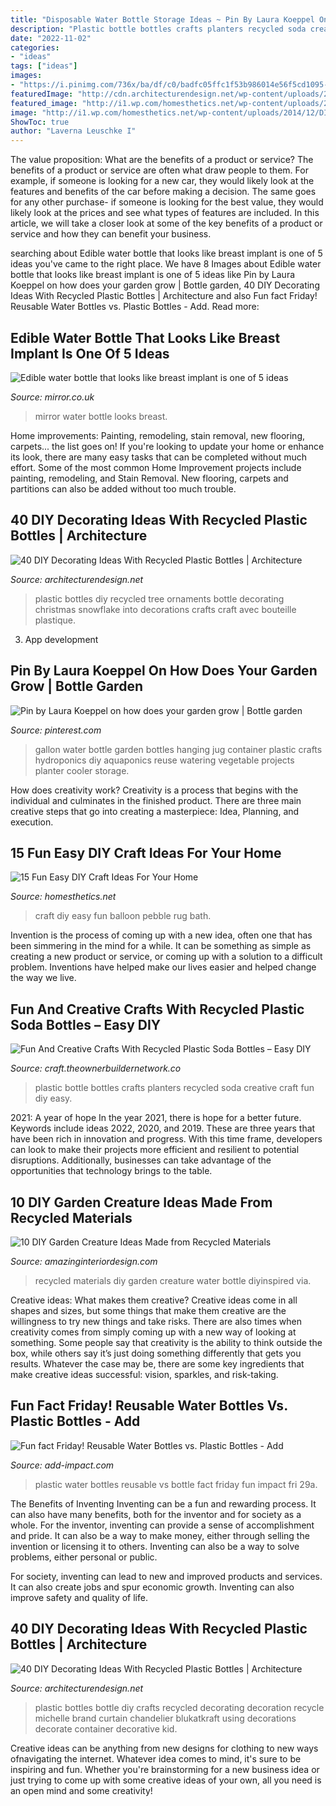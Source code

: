 ```yaml
---
title: "Disposable Water Bottle Storage Ideas ~ Pin By Laura Koeppel On How Does Your Garden Grow"
description: "Plastic bottle bottles crafts planters recycled soda creative craft fun diy easy"
date: "2022-11-02"
categories:
- "ideas"
tags: ["ideas"]
images:
- "https://i.pinimg.com/736x/ba/df/c0/badfc05ffc1f53b986014e56f5cd1095---gallon-water-jug-ideas-gallon-water-bottle.jpg?b=t"
featuredImage: "http://cdn.architecturendesign.net/wp-content/uploads/2014/09/DIY-Plastic-Bottles-ideas-4-2.jpg"
featured_image: "http://i1.wp.com/homesthetics.net/wp-content/uploads/2014/12/DIY-Craft-Ideas-hometshetics-11.jpg?resize=620%2C1614"
image: "http://i1.wp.com/homesthetics.net/wp-content/uploads/2014/12/DIY-Craft-Ideas-hometshetics-11.jpg?resize=620%2C1614"
ShowToc: true
author: "Laverna Leuschke I"
---
```



The value proposition: What are the benefits of a product or service?
The benefits of a product or service are often what draw people to them. For example, if someone is looking for a new car, they would likely look at the features and benefits of the car before making a decision. The same goes for any other purchase- if someone is looking for the best value, they would likely look at the prices and see what types of features are included. In this article, we will take a closer look at some of the key benefits of a product or service and how they can benefit your business.

	

		
searching about Edible water bottle that looks like breast implant is one of 5 ideas you've came to the right place. We have 8 Images about Edible water bottle that looks like breast implant is one of 5 ideas like Pin by Laura Koeppel on how does your garden grow | Bottle garden, 40 DIY Decorating Ideas With Recycled Plastic Bottles | Architecture and also Fun fact Friday! Reusable Water Bottles vs. Plastic Bottles - Add. Read more:
		
    
## Edible Water Bottle That Looks Like Breast Implant Is One Of 5 Ideas

<img loading=lazy src="https://i2-prod.mirror.co.uk/incoming/article4263610.ece/ALTERNATES/s1200/Oohoo.jpg" onerror="this.onerror=null;this.src='https://tse4.mm.bing.net/th?id=OIP.KBaumzj1eBoMxG9IRx2OFwHaD4&amp;pid=15.1';" alt="Edible water bottle that looks like breast implant is one of 5 ideas">

_Source: mirror.co.uk_

>mirror water bottle looks breast. 

	

Home improvements: Painting, remodeling, stain removal, new flooring, carpets... the list goes on!
If you're looking to update your home or enhance its look, there are many easy tasks that can be completed without much effort. Some of the most common Home Improvement projects include painting, remodeling, and Stain Removal. New flooring, carpets and partitions can also be added without too much trouble.

    
## 40 DIY Decorating Ideas With Recycled Plastic Bottles | Architecture

<img loading=lazy src="http://cdn.architecturendesign.net/wp-content/uploads/2014/09/DIY-Plastic-Bottles-ideas-16.jpg" onerror="this.onerror=null;this.src='https://tse4.mm.bing.net/th?id=OIP.eAz1sgzQdMvPwnYyzwW2YQHaKf&amp;pid=15.1';" alt="40 DIY Decorating Ideas With Recycled Plastic Bottles | Architecture">

_Source: architecturendesign.net_

>plastic bottles diy recycled tree ornaments bottle decorating christmas snowflake into decorations crafts craft avec bouteille plastique. 

	

3. App development 

    
## Pin By Laura Koeppel On How Does Your Garden Grow | Bottle Garden

<img loading=lazy src="https://i.pinimg.com/736x/ba/df/c0/badfc05ffc1f53b986014e56f5cd1095---gallon-water-jug-ideas-gallon-water-bottle.jpg?b=t" onerror="this.onerror=null;this.src='https://tse4.mm.bing.net/th?id=OIP.NvmpJF7H8aL_uM_8PexkcgAAAA&amp;pid=15.1';" alt="Pin by Laura Koeppel on how does your garden grow | Bottle garden">

_Source: pinterest.com_

>gallon water bottle garden bottles hanging jug container plastic crafts hydroponics diy aquaponics reuse watering vegetable projects planter cooler storage. 

	

How does creativity work?
Creativity is a process that begins with the individual and culminates in the finished product. There are three main creative steps that go into creating a masterpiece: Idea, Planning, and execution.

    
## 15 Fun Easy DIY Craft Ideas For Your Home

<img loading=lazy src="http://i1.wp.com/homesthetics.net/wp-content/uploads/2014/12/DIY-Craft-Ideas-hometshetics-11.jpg?resize=620%2C1614" onerror="this.onerror=null;this.src='https://tse3.mm.bing.net/th?id=OIP.Exs2Pvz6O_KKmAI7AqN4FAHaTR&amp;pid=15.1';" alt="15 Fun Easy DIY Craft Ideas For Your Home">

_Source: homesthetics.net_

>craft diy easy fun balloon pebble rug bath. 

	

Invention is the process of coming up with a new idea, often one that has been simmering in the mind for a while. It can be something as simple as creating a new product or service, or coming up with a solution to a difficult problem. Inventions have helped make our lives easier and helped change the way we live.

    
## Fun And Creative Crafts With Recycled Plastic Soda Bottles – Easy DIY

<img loading=lazy src="https://craft.theownerbuildernetwork.co/files/2015/04/Plastic-Bottle-Planters.jpg" onerror="this.onerror=null;this.src='https://tse1.mm.bing.net/th?id=OIP.sJSqKA02J1e9GxGoMYRrZgHaFF&amp;pid=15.1';" alt="Fun And Creative Crafts With Recycled Plastic Soda Bottles – Easy DIY">

_Source: craft.theownerbuildernetwork.co_

>plastic bottle bottles crafts planters recycled soda creative craft fun diy easy. 

	

2021: A year of hope
In the year 2021, there is hope for a better future. Keywords include ideas 2022, 2020, and 2019. These are three years that have been rich in innovation and progress. With this time frame, developers can look to make their projects more efficient and resilient to potential disruptions. Additionally, businesses can take advantage of the opportunities that technology brings to the table.

    
## 10 DIY Garden Creature Ideas Made From Recycled Materials

<img loading=lazy src="http://www.amazinginteriordesign.com/wp-content/uploads/2014/12/625.jpg" onerror="this.onerror=null;this.src='https://tse1.mm.bing.net/th?id=OIP.a4CTMgHlZXlNRCbJ2zuGfAHaKk&amp;pid=15.1';" alt="10 DIY Garden Creature Ideas Made from Recycled Materials">

_Source: amazinginteriordesign.com_

>recycled materials diy garden creature water bottle diyinspired via. 

	

Creative ideas: What makes them creative?
Creative ideas come in all shapes and sizes, but some things that make them creative are the willingness to try new things and take risks. There are also times when creativity comes from simply coming up with a new way of looking at something. Some people say that creativity is the ability to think outside the box, while others say it’s just doing something differently that gets you results. Whatever the case may be, there are some key ingredients that make creative ideas successful: vision, sparkles, and risk-taking.

    
## Fun Fact Friday! Reusable Water Bottles Vs. Plastic Bottles - Add

<img loading=lazy src="https://www.add-impact.com/wp-content/uploads/2015/05/Fri_29a-412x1024.png" onerror="this.onerror=null;this.src='https://tse2.mm.bing.net/th?id=OIP.B2U44xxCVXFl3_9Gjyd6QAAAAA&amp;pid=15.1';" alt="Fun fact Friday! Reusable Water Bottles vs. Plastic Bottles - Add">

_Source: add-impact.com_

>plastic water bottles reusable vs bottle fact friday fun impact fri 29a. 

	

The Benefits of Inventing
Inventing can be a fun and rewarding process. It can also have many benefits, both for the inventor and for society as a whole.
For the inventor, inventing can provide a sense of accomplishment and pride. It can also be a way to make money, either through selling the invention or licensing it to others. Inventing can also be a way to solve problems, either personal or public.

For society, inventing can lead to new and improved products and services. It can also create jobs and spur economic growth. Inventing can also improve safety and quality of life.

    
## 40 DIY Decorating Ideas With Recycled Plastic Bottles | Architecture

<img loading=lazy src="http://cdn.architecturendesign.net/wp-content/uploads/2014/09/DIY-Plastic-Bottles-ideas-4-2.jpg" onerror="this.onerror=null;this.src='https://tse4.mm.bing.net/th?id=OIP.sCR2CW4LfAk_nL8GVilFPwHaJ0&amp;pid=15.1';" alt="40 DIY Decorating Ideas With Recycled Plastic Bottles | Architecture">

_Source: architecturendesign.net_

>plastic bottles bottle diy crafts recycled decorating decoration recycle michelle brand curtain chandelier blukatkraft using decorations decorate container decorative kid. 

	

Creative ideas can be anything from new designs for clothing to new ways ofnavigating the internet. Whatever idea comes to mind, it's sure to be inspiring and fun. Whether you're brainstorming for a new business idea or just trying to come up with some creative ideas of your own, all you need is an open mind and some creativity!

